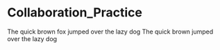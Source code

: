 # Collaboration_Practice


The quick brown fox
jumped over the lazy dog
The quick brown jumped over the lazy dog
